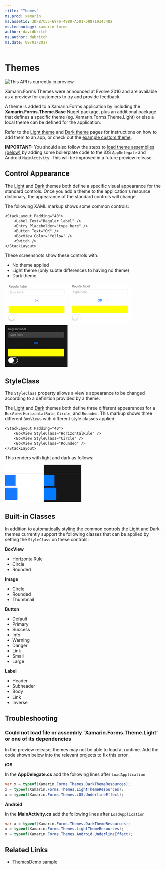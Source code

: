 ```yaml
---
title: "Themes"
ms.prod: xamarin
ms.assetid: 3DFB7C55-69F6-4980-A501-588719143482
ms.technology: xamarin-forms
author: davidbritch
ms.author: dabritch
ms.date: 09/01/2017
---
```


# Themes

![](~/media/shared/preview.png "This API is currently in preview")

Xamarin.Forms Themes were announced at Evolve 2016 and are available as a
preview for customers to try and provide feedback.

A theme is added to a Xamarin.Forms application by including
the **Xamarin.Forms.Theme.Base** Nuget package, plus an additional
package that defines a specific theme (eg. Xamarin.Forms.Theme.Light)
or else a local theme can be defined for the application.

Refer to the [Light theme](light.md) and [Dark theme](dark.md) pages
for instructions on how to add them to an app, or check out the
[example custom theme](custom.md).

**IMPORTANT:** You should also follow the steps to [load theme assemblies (below)](#loadtheme)
by adding some boilerplate code to the iOS `AppDelegate` and Android `MainActivity`. This will
be improved in a future preview release.


## Control Appearance

The [Light](light.md) and [Dark](dark.md) themes both define a specific
visual appearance for the standard controls. Once you add a theme to the
application's resource dictionary, the appearance of the standard controls
will change.

The following XAML markup shows some common controls:

```xaml
<StackLayout Padding="40">
    <Label Text="Regular label" />
    <Entry Placeholder="type here" />
    <Button Text="OK" />
    <BoxView Color="Yellow" />
    <Switch />
</StackLayout>
```

These screenshots show these controls with:

* No theme applied
* Light theme (only subtle differences to having no theme)
* Dark theme

![](images/standard-none-sml.png "Controls without Theming") ![](images/standard-light-sml.png "Controls with Light Theme") ![](images/standard-dark-sml.png "Controls with Dark Theme")

<a name="styleclass" />

## StyleClass

The `StyleClass` property allows a view's appearance to be changed
according to a definition provided by a theme.

The [Light](light.md) and [Dark](dark.md) themes both define three different appearances for
a `BoxView`: `HorizontalRule`, `Circle`, and `Rounded`. This markup
shows three different `BoxView`s wtih different style classes applied:

```xaml
<StackLayout Padding="40">
    <BoxView StyleClass="HorizontalRule" />
    <BoxView StyleClass="Circle" />
    <BoxView StyleClass="Rounded" />
</StackLayout>
```

This renders with light and dark as follows:

![](images/boxview-light-sml.png "BoxView with a Light Theme StyleClass") ![](images/boxview-dark-sml.png "BoxView with a Dark Theme StyleClass")

<a name="builtin" />

## Built-in Classes

In addition to automatically styling the common controls
the Light and Dark themes currently support the following classes
that can be applied by setting the `StyleClass` on these controls:

**BoxView**

* HorizontalRule
* Circle
* Rounded

**Image**

* Circle
* Rounded
* Thumbnail

**Button**

* Default
* Primary
* Success
* Info
* Warning
* Danger
* Link
* Small
* Large

**Label**

* Header
* Subheader
* Body
* Link
* Inverse


## Troubleshooting

<a name="loadtheme" />

### Could not load file or assembly 'Xamarin.Forms.Theme.Light' or one of its dependencies

In the preview release, themes may not be able to load at runtime. Add the code
shown below into the relevant projects to fix this error.

**iOS**

In the **AppDelegate.cs** add the following lines after `LoadApplication`

```csharp
var x = typeof(Xamarin.Forms.Themes.DarkThemeResources);
x = typeof(Xamarin.Forms.Themes.LightThemeResources);
x = typeof(Xamarin.Forms.Themes.iOS.UnderlineEffect);
```

**Android**

In the **MainActivity.cs** add the following lines after `LoadApplication`

```csharp
var x = typeof(Xamarin.Forms.Themes.DarkThemeResources);
x = typeof(Xamarin.Forms.Themes.LightThemeResources);
x = typeof(Xamarin.Forms.Themes.Android.UnderlineEffect);
```


## Related Links

- [ThemesDemo sample](https://github.com/xamarin/xamarin-forms-samples/tree/master/Themes/ThemesDemo)
